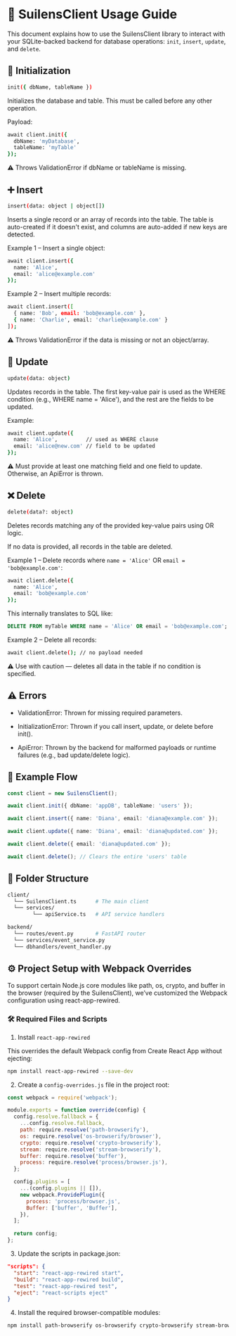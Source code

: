 # 📘 SuilensClient Usage Guide

This document explains how to use the SuilensClient library to interact with your SQLite-backed backend for database operations: `init`, `insert`, `update`, and `delete`.

## 🔧 Initialization

```bash
init({ dbName, tableName })
```

Initializes the database and table. This must be called before any other operation.

Payload:

```bash
await client.init({
  dbName: 'myDatabase',
  tableName: 'myTable'
});
```
⚠️ Throws ValidationError if dbName or tableName is missing.

## ➕ Insert

```bash
insert(data: object | object[])
```

Inserts a single record or an array of records into the table. The table is auto-created if it doesn't exist, and columns are auto-added if new keys are detected.

Example 1 – Insert a single object:

```bash
await client.insert({
  name: 'Alice',
  email: 'alice@example.com'
});
```

Example 2 – Insert multiple records:

```bash
await client.insert([
  { name: 'Bob', email: 'bob@example.com' },
  { name: 'Charlie', email: 'charlie@example.com' }
]);
```
⚠️ Throws ValidationError if the data is missing or not an object/array.

## 🔄 Update

```bash
update(data: object)
```

Updates records in the table. The first key-value pair is used as the WHERE condition (e.g., WHERE name = 'Alice'), and the rest are the fields to be updated.

Example:

```bash
await client.update({
  name: 'Alice',         // used as WHERE clause
  email: 'alice@new.com' // field to be updated
});
```
⚠️ Must provide at least one matching field and one field to update. Otherwise, an ApiError is thrown.

## ❌ Delete

```bash
delete(data?: object)
```

Deletes records matching any of the provided key-value pairs using OR logic.

If no data is provided, all records in the table are deleted.

Example 1 – Delete records where `name = 'Alice'` OR `email = 'bob@example.com'`:

```bash
await client.delete({
  name: 'Alice',
  email: 'bob@example.com'
});
```

This internally translates to SQL like:
```sql
DELETE FROM myTable WHERE name = 'Alice' OR email = 'bob@example.com';
```

Example 2 – Delete all records:

```bash
await client.delete(); // no payload needed
```
⚠️ Use with caution — deletes all data in the table if no condition is specified.


## ⚠️ Errors
- ValidationError: Thrown for missing required parameters.

- InitializationError: Thrown if you call insert, update, or delete before init().

- ApiError: Thrown by the backend for malformed payloads or runtime failures (e.g., bad update/delete logic).

## 🏁 Example Flow

```ts
const client = new SuilensClient();

await client.init({ dbName: 'appDB', tableName: 'users' });

await client.insert({ name: 'Diana', email: 'diana@example.com' });

await client.update({ name: 'Diana', email: 'diana@updated.com' });

await client.delete({ email: 'diana@updated.com' });

await client.delete(); // Clears the entire 'users' table
```

## 📂 Folder Structure

```bash
client/
  └── SuilensClient.ts      # The main client
  └── services/
        └── apiService.ts   # API service handlers

backend/
  └── routes/event.py       # FastAPI router
  └── services/event_service.py
  └── dbhandlers/event_handler.py
```

## ⚙️ Project Setup with Webpack Overrides

To support certain Node.js core modules like path, os, crypto, and buffer in the browser (required by the SuilensClient), we’ve customized the Webpack configuration using react-app-rewired.

### 🛠 Required Files and Scripts

1. Install `react-app-rewired`

This overrides the default Webpack config from Create React App without ejecting:
```bash
npm install react-app-rewired --save-dev
```

2. Create a `config-overrides.js` file in the project root:
```js
const webpack = require('webpack');

module.exports = function override(config) {
  config.resolve.fallback = {
    ...config.resolve.fallback,
    path: require.resolve('path-browserify'),
    os: require.resolve('os-browserify/browser'),
    crypto: require.resolve('crypto-browserify'),
    stream: require.resolve('stream-browserify'),
    buffer: require.resolve('buffer'),
    process: require.resolve('process/browser.js'),
  };

  config.plugins = [
    ...(config.plugins || []),
    new webpack.ProvidePlugin({
      process: 'process/browser.js',
      Buffer: ['buffer', 'Buffer'],
    }),
  ];

  return config;
};
```

3. Update the scripts in package.json:

```json
"scripts": {
  "start": "react-app-rewired start",
  "build": "react-app-rewired build",
  "test": "react-app-rewired test",
  "eject": "react-scripts eject"
}
```

4. Install the required browser-compatible modules:
```bash
npm install path-browserify os-browserify crypto-browserify stream-browserify buffer process
```